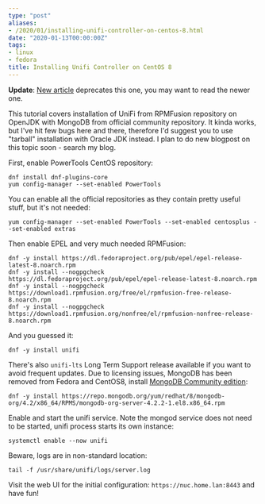 ```yaml
---
type: "post"
aliases:
- /2020/01/installing-unifi-controller-on-centos-8.html
date: "2020-01-13T00:00:00Z"
tags:
- linux
- fedora
title: Installing Unifi Controller on CentOS 8
---
```


**Update**: [New article](/posts/2024/unifi-controller-in-fedora-centos-rhel) deprecates this one, you may want to read the newer one.

This tutorial covers installation of UniFi from RPMFusion repository on OpenJDK
with MongoDB from official community repository. It kinda works, but I've hit
few bugs here and there, therefore I'd suggest you to use "tarball"
installation with Oracle JDK instead. I plan to do new blogpost on this topic
soon - search my blog.

First, enable PowerTools CentOS repository:

    dnf install dnf-plugins-core
    yum config-manager --set-enabled PowerTools

You can enable all the official repositories as they contain pretty useful
stuff, but it's not needed:

    yum config-manager --set-enabled PowerTools --set-enabled centosplus --set-enabled extras

Then enable EPEL and very much needed RPMFusion:

    dnf -y install https://dl.fedoraproject.org/pub/epel/epel-release-latest-8.noarch.rpm
    dnf -y install --nogpgcheck https://dl.fedoraproject.org/pub/epel/epel-release-latest-8.noarch.rpm
    dnf -y install --nogpgcheck https://download1.rpmfusion.org/free/el/rpmfusion-free-release-8.noarch.rpm
    dnf -y install --nogpgcheck https://download1.rpmfusion.org/nonfree/el/rpmfusion-nonfree-release-8.noarch.rpm

And you guessed it:

    dnf -y install unifi

There's also `unifi-lts` Long Term Support release available if you want to
avoid frequent updates. Due to licensing issues, MongoDB has been removed from
Fedora and CentOS8, install [MongoDB Community
edition](https://www.mongodb.com/download-center/community):

    dnf -y install https://repo.mongodb.org/yum/redhat/8/mongodb-org/4.2/x86_64/RPMS/mongodb-org-server-4.2.2-1.el8.x86_64.rpm

Enable and start the unifi service. Note the mongod service does not need to be started, unifi process starts its own instance:

    systemctl enable --now unifi

Beware, logs are in non-standard location:

    tail -f /usr/share/unifi/logs/server.log

Visit the web UI for the initial configuration: `https://nuc.home.lan:8443` and
have fun!
